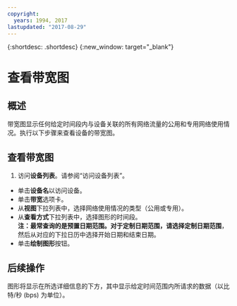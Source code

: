 ```yaml
---
copyright:
  years: 1994, 2017
lastupdated: "2017-08-29"
---
```


{:shortdesc: .shortdesc}
{:new_window: target="_blank"}

# 查看带宽图

## 概述

带宽图显示任何给定时间段内与设备关联的所有网络流量的公用和专用网络使用情况。执行以下步骤来查看设备的带宽图。

## 查看带宽图

1. 访问**设备列表**。请参阅“访问设备列表”。
* 单击**设备名**以访问设备。
* 单击**带宽**选项卡。
* 从**视图**下拉列表中，选择网络使用情况的类型（公用或专用）。
* 从**查看方式**下拉列表中，选择图形的时间段。<br/>**注：**最常查询的是预置日期范围。对于定制日期范围，请选择**定制日期范围**，然后从对应的下拉日历中选择开始日期和结束日期。
* 单击**绘制图形**按钮。

## 后续操作

图形将显示在所选详细信息的下方，其中显示给定时间范围内所请求的数据（以比特/秒 (bps) 为单位）。
